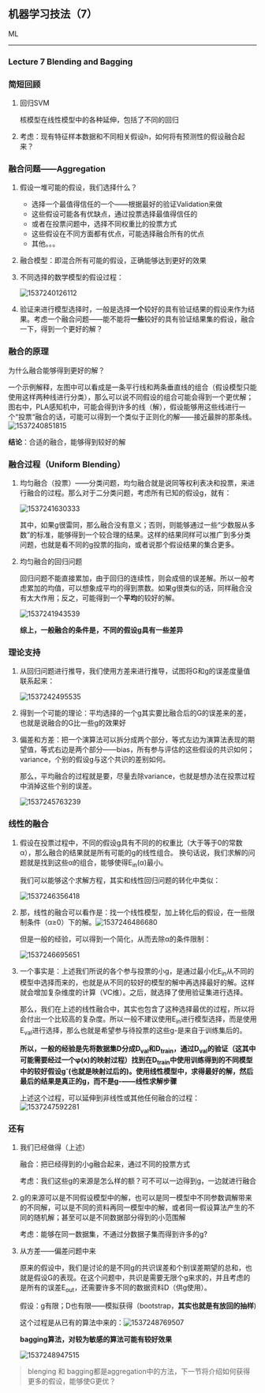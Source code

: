 ## 机器学习技法（7）

ML

---

###  Lecture 7 Blending and Bagging

### 简短回顾

1. 回归SVM

   核模型在线性模型中的各种延伸，包括了不同的回归

2. 考虑：现有特征样本数据和不同相关假设h，如何将有预测性的假设融合起来？

### 融合问题——Aggregation

1. 假设一堆可能的假设，我们选择什么？

   - 选择一个最值得信任的一个——根据最好的验证Validation来做
   - 这些假设可能各有优缺点，通过投票选择最值得信任的
   - 或者在投票问题中，选择不同权重比的投票方式
   - 这些假设在不同方面都有优点，可能选择融合所有的优点
   - 其他。。。

2. 融合模型：即混合所有可能的假设，正确能够达到更好的效果

3. 不同选择的数学模型的假设过程：

   ![1537240126112](assets/1537240126112.png)

4. 验证来进行模型选择时，一般是选择**一个**较好的具有验证结果的假设来作为结果。考虑一个融合问题——能不能将**一些**较好的具有验证结果集的假设，融合一下，得到一个更好的解？



### 融合的原理

为什么融合能够得到更好的解？

一个示例解释，左图中可以看成是一条平行线和两条垂直线的组合（假设模型只能使用这样两种线进行分类），那么可以说不同假设的组合可能会得到一个更优解；图右中，PLA感知机中，可能会得到许多的线（解），假设能够用这些线进行一个“投票“融合的话，可能可以得到一个类似于正则化的解——接近最胖的那条线。![1537240851815](assets/1537240851815.png)

**结论**：合适的融合，能够得到较好的解



### 融合过程（Uniform Blending）

1. 均匀融合（投票）——分类问题，均匀融合就是说同等权利表决和投票，来进行融合的过程。那么对于二分类问题，考虑所有已知的假设g，就有：

   ![1537241630333](assets/1537241630333.png)

   其中，如果g很雷同，那么融合没有意义；否则，则能够通过一些“少数服从多数”的标准，能够得到一个较合理的结果。这样的结果同样可以推广到多分类问题，也就是看不同的g投票的指向，或者说那个假设结果的集合更多。

2. 均匀融合的回归问题

   回归问题不能直接累加，由于回归的连续性，则会成倍的误差解。所以一般考虑累加的均值，可以想象成平均的得到票数。如果g很类似的话，同样融合没有太大作用；反之，可能得到一个**平均**的较好的解。

   ![1537241943539](assets/1537241943539.png)

   **综上，一般融合的条件是，不同的假设g具有一些差异**



### 理论支持

1. 从回归问题进行推导，我们使用方差来进行推导，试图将G和g的误差度量值联系起来：

   ![1537242495535](assets/1537242495535.png)

2. 得到一个可能的理论：平均选择的一个g其实要比融合后的G的误差来的差，也就是说融合的G比一些g的效果好

3. 偏差和方差：把一个演算法可以拆分成两个部分，等式左边为演算法表现的期望值，等式右边是两个部分——bias，所有参与评估的这些假设的共识如何；variance，个别的假设g与这个共识的差别如何。

   那么，平均融合的过程就是要，尽量去除variance，也就是想办法在投票过程中消掉这些个别的误差。

   ![1537245763239](assets/1537245763239.png)



###  线性的融合

1. 假设在投票过程中，不同的假设g具有不同的的权重比（大于等于0的常数α），那么融合的结果就是所有可能的g的线性组合。	换句话说，我们求解的问题就是找到这些α的组合，能够使得E<sub>in</sub>(α)最小。

   我们可以能够这个求解方程，其实和线性回归问题的转化中类似：

   ![1537246356418](assets/1537246356418.png)

2. 那，线性的融合可以看作是：找一个线性模型，加上转化后的假设，在一些限制条件（α≥0）下的解。![1537246486680](assets/1537246486680.png)

   但是一般的经验，可以得到一个简化，从而去除α的条件限制：

   ![1537246695651](assets/1537246695651.png)

3. 一个事实是：上述我们所说的各个参与投票的小g，是通过最小化E<sub>in</sub>从不同的模型中选择而来的，也就是从不同的较好的模型的解中再选择最好的解。这样就会增加复杂维度的计算（VC维）。之后，就选择了使用验证集进行选择。

   那么，我们在上述的线性融合中，其实也包含了这种选择最优的过程，所以将会付出一个比较高的复杂度。所以一般不建议使用E<sub>in</sub>进行模型选择，而是使用E<sub>val</sub>进行选择，那么也就是希望参与待投票的这些g-是来自于训练集后的。

   **所以，一般的经验是先将数据集D分成D<sub>val</sub>和D<sub>train</sub>，通过D<sub>val</sub>的验证（这其中可能需要经过一个φ(x)的映射过程）找到在D<sub>train</sub>中使用训练得到的不同模型中的较好假设g<sup>-</sup>(也就是映射过后的)。使用线性模型中，求得最好的解，然后最后的结果是真正的g，而不是g-——线性求解步骤**

   上述这个过程，可以延伸到非线性或其他任何融合的过程：![1537247592281](assets/1537247592281.png)


### 还有

1. 我们已经做得（上述）

   融合：把已经得到的小g融合起来，通过不同的投票方式

   考虑：我们这些g的来源是怎么样的额？可不可以一边得到g，一边就进行融合

2. g的来源可以是不同假设模型中的解，也可以是同一模型中不同参数调解带来的不同解，可以是不同的资料再同一模型中的解，或者同一假设算法产生的不同的随机解；甚至可以是不同数据部分得到的小范围解

   考虑：能够在同一数据集，不通过分数据子集而得到许多的g?

3. 从方差——偏差问题中来

   原来的假设中，我们是讨论的是不同g的共识误差和个别误差期望的总和，也就是假设G的表现。在这个问题中，共识是需要无限个g来求的，并且考虑的是所有的误差E<sub>out</sub>，还需要许多不同的数据资料D（供g使用）。

   假设：g有限；D也有限——模拟获得（bootstrap，**其实也就是有放回的抽样**)

   这个过程是从已有的算法中来的：![1537248769507](assets/1537248769507.png)

   **bagging算法，对较为敏感的算法可能有较好效果**

   ![1537248947515](assets/1537248947515.png)



> blenging 和 bagging都是aggregation中的方法，下一节将介绍如何获得更多的假设，能够使G更优？













